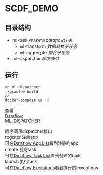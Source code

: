 # SCDF_DEMO

## 目录结构
- ml-task *存放所有dataflow任务*
  - ml-transform *数据转换子任务*
  - ml-aggregate *聚合子任务*  
- ml-dispatcher *调度服务*

## 运行
```bash
cd ml-dispatcher
./gradlew build
cd ..
docker-compose up -d
```
查看  
[Dataflow](http://localhost:9393)  
[ML_DISPATCHER](http://localhost:9898/swagger-ui/index.html)  

顺序调用dispatcher接口  
register 注册app  
可在[Dataflow App List](http://localhost:9393/dashboard/#/apps)看到注册的app  
create 创建task  
可在[Dataflow Task List](http://localhost:9393/dashboard/#/tasks-jobs/tasks)看到创建的task   
launch 执行task  
可在[Dataflow Executions](http://localhost:9393/dashboard/#/tasks-jobs/task-executions)看到执行的executions